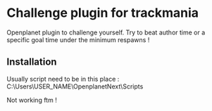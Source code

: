 # Challenge plugin for trackmania

Openplanet plugin to challenge yourself. Try to beat author time or a specific goal time under the minimum respawns !

## Installation

Usually script need to be in this place : C:\Users\USER_NAME\OpenplanetNext\Scripts

Not working ftm !
